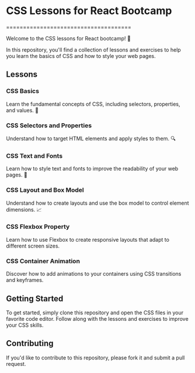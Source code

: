 # CSS Lessons for React Bootcamp
=====================================

Welcome to the CSS lessons for React bootcamp! 🚀

In this repository, you'll find a collection of lessons and exercises to help you learn the basics of CSS and how to style your web pages.

## Lessons

### CSS Basics
Learn the fundamental concepts of CSS, including selectors, properties, and values. 🎨

### CSS Selectors and Properties
Understand how to target HTML elements and apply styles to them. 🔍

### CSS Text and Fonts
Learn how to style text and fonts to improve the readability of your web pages. 📄

### CSS Layout and Box Model
Understand how to create layouts and use the box model to control element dimensions. 📈

### CSS Flexbox Property
Learn how to use Flexbox to create responsive layouts that adapt to different screen sizes.

### CSS Container Animation
Discover how to add animations to your containers using CSS transitions and keyframes.

## Getting Started

To get started, simply clone this repository and open the CSS files in your favorite code editor. Follow along with the lessons and exercises to improve your CSS skills.

## Contributing

If you'd like to contribute to this repository, please fork it and submit a pull request.